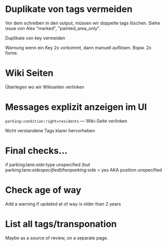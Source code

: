 # Duplikate von tags vermeiden

Vor dem schreiben in den output, müssen wir doppelte tags löschen.
Siehe issue von Alex "marked", "painted_area_only".

Duplikate von key vermeiden

Warnung wenn ein Key 2x vorkommt, dann manuell auflösen.
Bspw. 2x fixme.

# Wiki Seiten

Überlegen wo wir Wikiseiten verlinken

# Messages explizit anzeigen im UI

`parking:condition:right=residents` — Wiki-Seite verlinken

Nicht verstandene Tags klarer hervorheben

# Final checks…

if parking:lane:$side:$type unspecified
(but parking:lane:$side specified)
then parking:$side = yes
AKA position unspecified

# Check age of way

Add a warning if updated at of way is older than 2 years

# List all tags/transponation

Maybe as a source of review, on a separate page.

